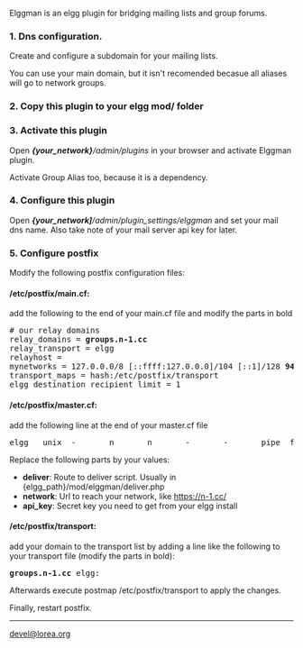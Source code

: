 
Elggman is an elgg plugin for bridging mailing lists and group forums.

### 1. Dns configuration.
Create and configure a subdomain for your mailing lists.

You can use your main domain, but it isn't recomended becasue all aliases will go to network groups.

### 2. Copy this plugin to your elgg mod/ folder

### 3. Activate this plugin
Open ***{your_network}**/admin/plugins* in your browser and activate Elggman plugin.

Activate Group Alias too, because it is a dependency.

### 4. Configure this plugin
Open ***{your_network]**/admin/plugin_settings/elggman* and set your mail dns name. Also take note of your mail server api key for later.

### 5. Configure postfix
 Modify the following postfix configuration files:

#### /etc/postfix/main.cf:
add the following to the end of your main.cf file and modify the parts in bold
<pre># our relay domains
relay_domains = <b>groups.n-1.cc</b>
relay_transport = elgg
relayhost =
mynetworks = 127.0.0.0/8 [::ffff:127.0.0.0]/104 [::1]/128 <b>94.23.193.41</b>
transport_maps = hash:/etc/postfix/transport
elgg_destination_recipient_limit = 1</pre>
#### /etc/postfix/master.cf:
add the following line at the end of your master.cf file

<pre>elgg   unix  -       n       n       -       -       pipe  flags=FDX user=www-data argv=<b>/srv/elgg/mod/elggman/deliver.php</b> ${size} ${user} ${sender} <b>http://net.example.org/</b> <b>api_key</b></pre>

Replace the following parts by your values:

* **deliver**: Route to deliver script. Usually in {elgg_path}/mod/elggman/deliver.php
* **network**: Url to reach your network, like https://n-1.cc/
* **api_key**: Secret key you need to get from your elgg install

#### /etc/postfix/transport:
add your domain to the transport list by adding a line like the following to your transport file (modify the parts in bold):

<pre><b>groups.n-1.cc</b> elgg:</pre>

Afterwards execute postmap /etc/postfix/transport to apply the changes.

Finally, restart postfix.

----
devel@lorea.org